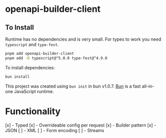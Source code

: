 # openapi-builder-client

## To Install

Runtime has no dependencies and is very small.
For types to work you need `typescript` and `type-fest`.

```bash
pnpm add openapi-builder-client
pnpm add -D typescript@^5.0.0 type-fest@^4.9.0
```

To install dependencies:

```bash
bun install
```

This project was created using `bun init` in bun v1.0.7. [Bun](https://bun.sh) is a fast all-in-one JavaScript runtime.


# Functionality

[x] - Typed
[x] - Overrideable config per request
[x] - Builder pattern
[x] - JSON
[ ] - XML
[ ] - Form encoding
[ ] - Streams